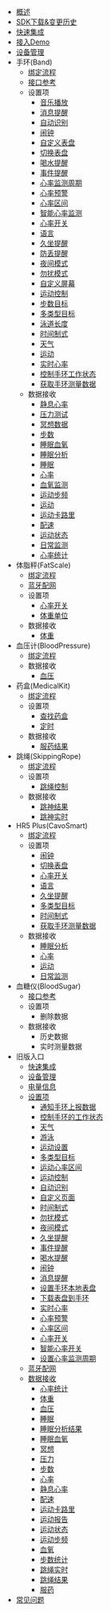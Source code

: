 - [概述](/dev-android/bluetooth/v2/summary)
- [SDK下载&变更历史](/dev-android/bluetooth/releaselog)
- [快速集成](/dev-android/bluetooth/v2/integrate)
- [接入Demo](/dev-android/bluetooth/demo)
- [设备管理](/dev-android/bluetooth/v2/device)
- 手环(Band)
   - [绑定流程](/dev-android/bluetooth/v2/band/bind)
   - [接口参考](/dev-android/bluetooth/v2/band/interface)
   - 设置项
      - [音乐播放](/dev-android/bluetooth/v2/band/settings/music)
      - [消息提醒](/dev-android/bluetooth/v2/band/settings/call)
      - [自动识别](/dev-android/bluetooth/v2/band/settings/autorecognitionsport)
      - [闹钟](/dev-android/bluetooth/v2/band/settings/clock)
      - [自定义表盘](/dev-android/bluetooth/v2/band/settings/filedialplate)
      - [切换表盘](/dev-android/bluetooth/v2/band/settings/dialplate)
      - [喝水提醒](/dev-android/bluetooth/v2/band/settings/drinkwaterreminder)
      - [事件提醒](/dev-android/bluetooth/v2/band/settings/eventreminder)
      - [心率监测周期](/dev-android/bluetooth/v2/band/settings/heartrateperiod)
      - [心率预警](/dev-android/bluetooth/v2/band/settings/heartratealert)
      - [心率区间](/dev-android/bluetooth/v2/band/settings/heartraterange)
      - [智能心率监测](/dev-android/bluetooth/v2/band/settings/heartratesmartswitch)
      - [心率开关](/dev-android/bluetooth/v2/band/settings/heartrateswitch)
      - [语言](/dev-android/bluetooth/v2/band/settings/language)
      - [久坐提醒](/dev-android/bluetooth/v2/band/settings/longsit)
      - [防丢提醒](/dev-android/bluetooth/v2/band/settings/lost)
      - [夜间模式](/dev-android/bluetooth/v2/band/settings/nightmode)
      - [勿扰模式](/dev-android/bluetooth/v2/band/settings/silence)
      - [自定义屏幕](/dev-android/bluetooth/v2/band/settings/page)
      - [运动控制](/dev-android/bluetooth/v2/band/settings/sportcontrol)
      - [步数目标](/dev-android/bluetooth/v2/band/settings/stepencourage)
      - [多类型目标](/dev-android/bluetooth/v2/band/settings/targetencourage)
      - [泳道长度](/dev-android/bluetooth/v2/band/settings/swimpool)
      - [时间制式](/dev-android/bluetooth/v2/band/settings/timeformat)
      - [天气](/dev-android/bluetooth/v2/band/settings/weather)
      - [运动](/dev-android/bluetooth/v2/band/settings/sportconfig)
      - [实时心率](/dev-android/bluetooth/v2/band/settings/realtimeheartrateswitch)
      - [控制手环工作状态](/dev-android/bluetooth/v2/band/settings/control)
      - [获取手环测量数据](/dev-android/bluetooth/v2/band/settings/synchronizedata)
   - 数据接收
      - [静息心率](/dev-android/bluetooth/v2/band/data/restingheartrate)
      - [压力测试](/dev-android/bluetooth/v2/band/data/pressure)
      - [冥想数据](/dev-android/bluetooth/v2/band/data/meditation)
      - [步数](/dev-android/bluetooth/v2/band/data/step)
      - [睡眠血氧](/dev-android/bluetooth/v2/band/data/sleepbloodoxygen)
      - [睡眠分析](/dev-android/bluetooth/v2/band/data/sleepanalysisresult)
      - [睡眠](/dev-android/bluetooth/v2/band/data/sleep)
      - [心率](/dev-android/bluetooth/v2/band/data/heartrate)
      - [血氧监测](/dev-android/bluetooth/v2/band/data/bloodoxygen)
      - [运动步频](/dev-android/bluetooth/v2/band/data/pitch)
      - [运动](/dev-android/bluetooth/v2/band/data/sportreport)
      - [运动卡路里](/dev-android/bluetooth/v2/band/data/calorie)
      - [配速](/dev-android/bluetooth/v2/band/data/speed)
      - [运动状态](/dev-android/bluetooth/v2/band/data/sportnotify)
      - [日常监测](/dev-android/bluetooth/v2/band/data/dailymeasuredata)
      - [心率统计](/dev-android/bluetooth/v2/band/data/heartratestatistics)
- 体脂秤(FatScale)
   - [绑定流程](/dev-android/bluetooth/v2/fatscale/bind)
   - [蓝牙配网](/dev-android/bluetooth/v2/fatscale/wificonfig)
   - 设置项
      - [心率开关](/dev-android/bluetooth/v2/fatscale/settings/heartrateswitch)
      - [体重单位](/dev-android/bluetooth/v2/fatscale/settings/weightunitconfig)
   - 数据接收
      - [体重](/dev-android/bluetooth/v2/fatscale/data/weight)
- 血压计(BloodPressure)
   - [绑定流程](/dev-android/bluetooth/v2/bloodpressure/bind)
   - 数据接收
      - [血压](/dev-android/bluetooth/v2/bloodpressure/data/bloodpressure)
- 药盒(MedicalKit)
   - [绑定流程](/dev-android/bluetooth/v2/medicalkit/bind)
   - 设置项
      - [查找药盒](/dev-android/bluetooth/v2/medicalkit/settings/medicinefind)
      - [定时](/dev-android/bluetooth/v2/medicalkit/settings/medicineclock)
   - 数据接收
      - [服药结果](/dev-android/bluetooth/v2/medicalkit/data/medicine)
- 跳绳(SkippingRope)
   - [绑定流程](/dev-android/bluetooth/v2/skippingrpoe/bind)
   - 设置项
      - [跳绳控制](/dev-android/bluetooth/v2/skippingrpoe/settings/skippingropecontrol)
   - 数据接收
      - [跳神结果](/dev-android/bluetooth/v2/skippingrope/data/ropeskippingresult)
      - [跳神实时](/dev-android/bluetooth/v2/skippingrope/data/ropeskippingrealtime)
- HR5 Plus(CavoSmart)
   - [绑定流程](/dev-android/bluetooth/v2/band/bind)
   - 设置项
      - [闹钟](/dev-android/bluetooth/v2/cavosmart/settings/clock)
      - [切换表盘](/dev-android/bluetooth/v2/cavosmart/settings/dialplate)
      - [心率开关](/dev-android/bluetooth/v2/cavosmart/settings/heartrateswitch)
      - [语言](/dev-android/bluetooth/v2/cavosmart/settings/language)
      - [久坐提醒](/dev-android/bluetooth/v2/cavosmart/settings/longsit)
      - [多类型目标](/dev-android/bluetooth/v2/cavosmart/settings/targetencourage)
      - [时间制式](/dev-android/bluetooth/v2/cavosmart/settings/timeformat)
      - [获取手环测量数据](/dev-android/bluetooth/v2/cavosmart/settings/synchronizedata)
   - 数据接收
      - [睡眠分析](/dev-android/bluetooth/v2/cavosmart/data/sleepanalysisresult)
      - [心率](/dev-android/bluetooth/v2/cavosmart/data/heartrate)
      - [运动](/dev-android/bluetooth/v2/cavosmart/data/sportreport)
      - [日常监测](/dev-android/bluetooth/v2/cavosmart/data/dailymeasuredata)
- 血糖仪(BloodSugar)
   - [接口参考](/dev-android/bluetooth/v2/band/interface)
   - 设置项
      - 删除数据
   - 数据接收
      - 历史数据
      - 实时测量数据
- 旧版入口
   - [快速集成](/dev-android/bluetooth/integrate)
   - [设备管理](/dev-android/bluetooth/reference/device)
   - [电量信息](/dev-android/bluetooth/reference/battery)
   - [设置项](/dev-android/bluetooth/reference/settings)
      - [通知手环上报数据](/dev-android/bluetooth/reference/settings/sync)
      - [控制手环的工作状态](/dev-android/bluetooth/reference/settings/control)
      - [天气](/dev-android/bluetooth/reference/settings/weather)
      - [游泳](/dev-android/bluetooth/reference/settings/swim)
      - [运动设置](/dev-android/bluetooth/reference/settings/sport)
      - [多类型目标](/dev-android/bluetooth/reference/settings/target)
      - [运动心率区间](/dev-android/bluetooth/reference/settings/sphrange)
      - [运动控制](/dev-android/bluetooth/reference/settings/sportcontrol)
      - [自动识别](/dev-android/bluetooth/reference/settings/autoregonize)
      - [自定义页面](/dev-android/bluetooth/reference/settings/page)
      - [时间制式](/dev-android/bluetooth/reference/settings/timeformat)
      - [勿扰模式](/dev-android/bluetooth/reference/settings/slience)
      - [夜间模式](/dev-android/bluetooth/reference/settings/nightmode)
      - [久坐提醒](/dev-android/bluetooth/reference/settings/longsit)
      - [事件提醒](/dev-android/bluetooth/reference/settings/eventreminder)
      - [喝水提醒](/dev-android/bluetooth/reference/settings/drink)
      - [闹钟](/dev-android/bluetooth/reference/settings/clock)
      - [消息提醒](/dev-android/bluetooth/reference/settings/message)
      - [设置手环本地表盘](/dev-android/bluetooth/reference/settings/dialplate)
      - [下载表盘到手环](/dev-android/bluetooth/reference/settings/filedialplate)
      - [实时心率](/dev-android/bluetooth/reference/settings/realtimeheartrate)
      - [心率预警](/dev-android/bluetooth/reference/settings/heartratealert)
      - [心率区间](/dev-android/bluetooth/reference/settings/heartraterange)
      - [心率开关](/dev-android/bluetooth/reference/settings/heartrateswitch)
      - [智能心率开关](/dev-android/bluetooth/reference/settings/smartheartrateswitch)
      - [设置心率监测周期](/dev-android/bluetooth/reference/settings/heartrateperiod)
   - [蓝牙配网](/dev-android/bluetooth/reference/wifi)	
   - [数据接收](/dev-android/bluetooth/receive)	
      - [心率统计](/dev-android/bluetooth/receive/heartratestatistics)	
      - [体重](/dev-android/bluetooth/receive/weight)
      - [血压](/dev-android/bluetooth/receive/bloodpressure)
      - [睡眠](/dev-android/bluetooth/receive/sleep)
      - [睡眠分析结果](/dev-android/bluetooth/receive/sleepanalysisresult)
      - [睡眠血氧](/dev-android/bluetooth/receive/sleepbloodoxygen)
      - [冥想](/dev-android/bluetooth/receive/mediation)
      - [压力](/dev-android/bluetooth/receive/pressure)
      - [步数](/dev-android/bluetooth/receive/step)
      - [心率](/dev-android/bluetooth/receive/heartrate)
      - [静息心率](/dev-android/bluetooth/receive/restingheartrate)
      - [配速](/dev-android/bluetooth/receive/speed)
      - [运动卡路里](/dev-android/bluetooth/receive/calories)
      - [运动报告](/dev-android/bluetooth/receive/sportreport)
      - [运动状态](/dev-android/bluetooth/receive/sportstatus)
      - [运动步频](/dev-android/bluetooth/receive/sportpitch)
      - [血氧](/dev-android/bluetooth/receive/bloodoxygen)
      - [步数统计](/dev-android/bluetooth/receive/stepstatistics)
      - [跳绳实时](/dev-android/bluetooth/receive/roperealtime)
      - [跳绳结果](/dev-android/bluetooth/receive/roperesult)
      - [服药](/dev-android/bluetooth/receive/medicine)
- [常见问题](/dev-android/bluetooth/help)

